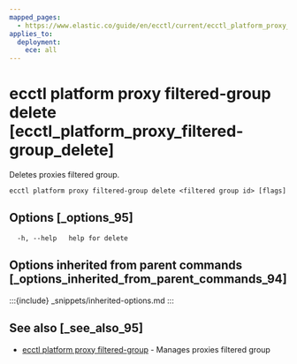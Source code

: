 ```yaml
---
mapped_pages:
  - https://www.elastic.co/guide/en/ecctl/current/ecctl_platform_proxy_filtered-group_delete.html
applies_to:
  deployment:
    ece: all
---
```


# ecctl platform proxy filtered-group delete [ecctl_platform_proxy_filtered-group_delete]

Deletes proxies filtered group.

```
ecctl platform proxy filtered-group delete <filtered group id> [flags]
```


## Options [_options_95]

```
  -h, --help   help for delete
```


## Options inherited from parent commands [_options_inherited_from_parent_commands_94]

:::{include} _snippets/inherited-options.md
:::


## See also [_see_also_95]

* [ecctl platform proxy filtered-group](/reference/ecctl_platform_proxy_filtered-group.md) - Manages proxies filtered group

